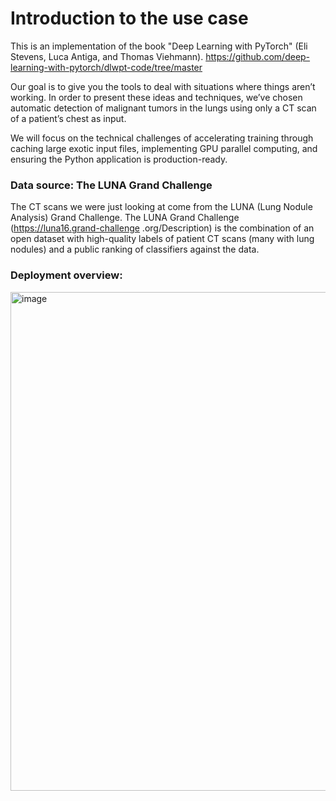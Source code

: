 # Introduction to the use case

This is an implementation of the book "Deep Learning with PyTorch" (Eli Stevens, Luca Antiga, and Thomas Viehmann). https://github.com/deep-learning-with-pytorch/dlwpt-code/tree/master

Our goal is to give you the tools to deal with situations where things aren’t working. In order to present these ideas and techniques, we’ve chosen automatic detection of malignant tumors in the lungs using only a CT scan of a patient’s chest as input.

We will focus on the technical challenges of accelerating training through caching large exotic input files, implementing GPU parallel computing, and ensuring the Python application is production-ready.



### Data source: The LUNA Grand Challenge

The CT scans we were just looking at come from the LUNA (Lung Nodule Analysis) Grand Challenge. The LUNA Grand Challenge (https://luna16.grand-challenge .org/Description) is the combination of an open dataset with high-quality labels of patient CT scans (many with lung nodules) and a public ranking of classifiers against the data.


### Deployment overview:

<img width="1130" height="798" alt="image" src="https://github.com/user-attachments/assets/3e61d657-b256-47d1-934c-124341b81299" />

